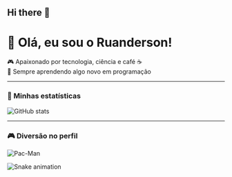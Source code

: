 ## Hi there 👋

<!--
**ruanderson1/ruanderson1** is a ✨ _special_ ✨ repository because its `README.md` (this file) appears on your GitHub profile.

Here are some ideas to get you started:

- 🔭 I’m currently working on ...
- 🌱 I’m currently learning ...
- 👯 I’m looking to collaborate on ...
- 🤔 I’m looking for help with ...
- 💬 Ask me about ...
- 📫 How to reach me: ...
- 😄 Pronouns: ...
- ⚡ Fun fact: ...
-->
# 👋 Olá, eu sou o Ruanderson!

🎮 Apaixonado por tecnologia, ciência e café ☕  
🚀 Sempre aprendendo algo novo em programação  

---
### 🎯 Minhas estatísticas
![GitHub stats](https://github-readme-stats.vercel.app/api?username=ruanderson&show_icons=true&theme=radical)

---
### 🎮 Diversão no perfil
![Pac-Man](https://media.giphy.com/media/IThjAlJnD9WNO/giphy.gif)

![Snake animation](https://github.com/ruanderson/ruanderson/blob/output/github-contribution-grid-snake.svg)
